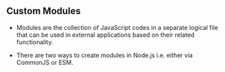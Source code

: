 ## Custom Modules
- Modules are the collection of JavaScript codes in a separate logical file that can be used in external applications based on their related functionality.

- There are two ways to create modules in Node.js i.e. either via CommonJS or ESM.